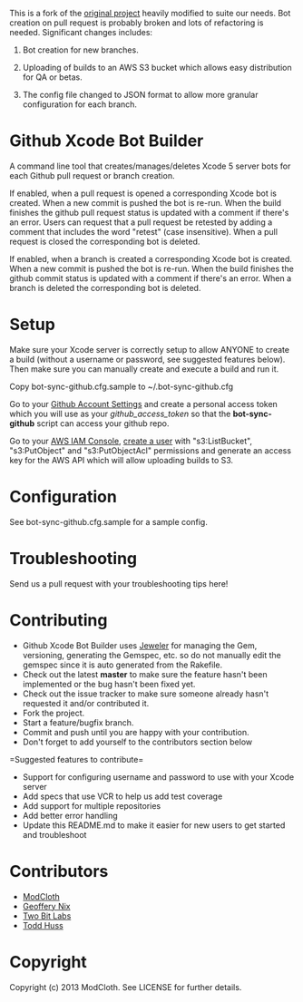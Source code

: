 This is a fork of the [original project](https://github.com/modcloth-labs/github-xcode-bot-builder) heavily modified to suite our needs. Bot creation on pull request is probably broken and lots of refactoring is needed. Significant changes includes:

1. Bot creation for new branches.

2. Uploading of builds to an AWS S3 bucket which allows easy distribution for QA or betas.

3. The config file changed to JSON format to allow more granular configuration for each branch.

Github Xcode Bot Builder
===============================
A command line tool that creates/manages/deletes Xcode 5 server bots for each Github pull request or branch creation.

If enabled, when a pull request is opened a corresponding Xcode bot is created. When a new commit is pushed the bot is re-run. When the build finishes the github pull request status is updated with a comment if there's an error. Users can request that a pull request be retested by adding a comment that includes the word "retest" (case insensitive). When a pull request is closed the corresponding bot is deleted.

If enabled, when a branch is created a corresponding Xcode bot is created. When a new commit is pushed the bot is re-run. When the build finishes the github commit status is updated with a comment if there's an error. When a branch is deleted the corresponding bot is deleted.

Setup
====================================
Make sure your Xcode server is correctly setup to allow ANYONE to create a build (without a username or password, see suggested features below).
Then make sure you can manually create and execute a build and run it.

Copy bot-sync-github.cfg.sample to ~/.bot-sync-github.cfg

Go to your [Github Account Settings](https://github.com/settings/applications) and create a personal access token which
you will use as your *github_access_token* so that the **bot-sync-github** script can access your github repo.

Go to your [AWS IAM Console](https://console.aws.amazon.com/iam/home?#users), [create a user](http://docs.aws.amazon.com/AWSSdkDocsRuby/latest/DeveloperGuide/ruby-dg-setup.html) with "s3:ListBucket", "s3:PutObject" and "s3:PutObjectAcl" permissions and generate an access key for the AWS API which will allow uploading builds to S3.

Configuration
====================================

See bot-sync-github.cfg.sample for a sample config.


Troubleshooting
====================================
Send us a pull request with your troubleshooting tips here!

Contributing
====================================

* Github Xcode Bot Builder uses [Jeweler](https://github.com/technicalpickles/jeweler) for managing the Gem, versioning,
  generating the Gemspec, etc. so do not manually edit the gemspec since it is auto generated from the Rakefile.
* Check out the latest **master** to make sure the feature hasn't been implemented or the bug hasn't been fixed yet.
* Check out the issue tracker to make sure someone already hasn't requested it and/or contributed it.
* Fork the project.
* Start a feature/bugfix branch.
* Commit and push until you are happy with your contribution.
* Don't forget to add yourself to the contributors section below

=Suggested features to contribute=
* Support for configuring username and password to use with your Xcode server
* Add specs that use VCR to help us add test coverage
* Add support for multiple repositories
* Add better error handling
* Update this README.md to make it easier for new users to get started and troubleshoot

Contributors
====================================
 - [ModCloth](http://www.modcloth.com/)
 - [Geoffery Nix](http://github.com/geoffnix)
 - [Two Bit Labs](http://twobitlabs.com/)
 - [Todd Huss](http://github.com/thuss)

Copyright
====================================

Copyright (c) 2013 ModCloth. See LICENSE for further details.


